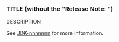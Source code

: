 ### TITLE (without the "Release Note: ")

DESCRIPTION

See [JDK-nnnnnnn](https://bugs.openjdk.org/browse/JDK-nnnnnnn) for more information.
